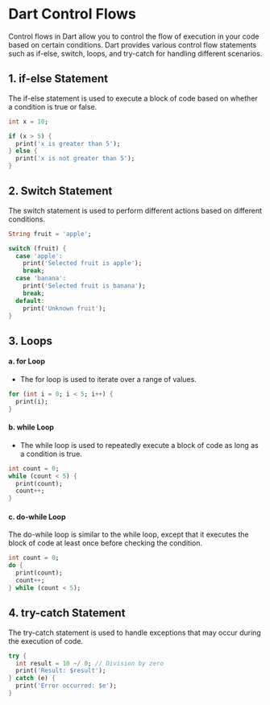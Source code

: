 # Dart Control Flows

Control flows in Dart allow you to control the flow of execution in your code based on certain conditions. Dart provides various control flow statements such as if-else, switch, loops, and try-catch for handling different scenarios.

## 1. if-else Statement

The if-else statement is used to execute a block of code based on whether a condition is true or false.

```dart
int x = 10;

if (x > 5) {
  print('x is greater than 5');
} else {
  print('x is not greater than 5');
}
```

## 2. Switch Statement
The switch statement is used to perform different actions based on different conditions.

```dart
String fruit = 'apple';

switch (fruit) {
  case 'apple':
    print('Selected fruit is apple');
    break;
  case 'banana':
    print('Selected fruit is banana');
    break;
  default:
    print('Unknown fruit');
}
```

## 3. Loops
#### a. for Loop
- The for loop is used to iterate over a range of values.

```dart 
for (int i = 0; i < 5; i++) {
  print(i);
}
```
#### b. while Loop
- The while loop is used to repeatedly execute a block of code as long as a condition is true.
```dart 
int count = 0;
while (count < 5) {
  print(count);
  count++;
}
```

#### c. do-while Loop
The do-while loop is similar to the while loop, except that it executes the block of code at least once before checking the condition.
```dart
int count = 0;
do {
  print(count);
  count++;
} while (count < 5);
```
## 4. try-catch Statement
The try-catch statement is used to handle exceptions that may occur during the execution of code.

```dart
try {
  int result = 10 ~/ 0; // Division by zero
  print('Result: $result');
} catch (e) {
  print('Error occurred: $e');
}
```
